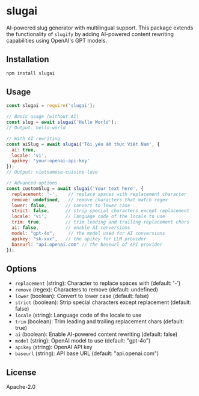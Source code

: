 # slugai

AI-powered slug generator with multilingual support. This package extends the functionality of `slugify` by adding AI-powered content rewriting capabilities using OpenAI's GPT models.

## Installation

```bash
npm install slugai
```

## Usage

```javascript
const slugai = require('slugai');

// Basic usage (without AI)
const slug = await slugai('Hello World');
// Output: hello-world

// With AI rewriting
const aiSlug = await slugai('Tôi yêu ẩm thực Việt Nam', {
  ai: true,
  locale: 'vi',
  apikey: 'your-openai-api-key'
});
// Output: vietnamese-cuisine-love

// Advanced options
const customSlug = await slugai('Your text here', {
  replacement: '-',    // replace spaces with replacement character
  remove: undefined,   // remove characters that match regex
  lower: false,       // convert to lower case
  strict: false,      // strip special characters except replacement
  locale: 'vi',       // language code of the locale to use
  trim: true,         // trim leading and trailing replacement chars
  ai: false,          // enable AI conversions
  model: "gpt-4o",     // the model used for AI conversions
  apikey: "sk-xxx",   // the apikey for LLM provider
  baseurl: "api.openai.com" // the baseurl of API provider
});
```

## Options

- `replacement` (string): Character to replace spaces with (default: '-')
- `remove` (regex): Characters to remove (default: undefined)
- `lower` (boolean): Convert to lower case (default: false)
- `strict` (boolean): Strip special characters except replacement (default: false)
- `locale` (string): Language code of the locale to use
- `trim` (boolean): Trim leading and trailing replacement chars (default: true)
- `ai` (boolean): Enable AI-powered content rewriting (default: false)
- `model` (string): OpenAI model to use (default: "gpt-4o")
- `apikey` (string): OpenAI API key
- `baseurl` (string): API base URL (default: "api.openai.com")

## License

 Apache-2.0
